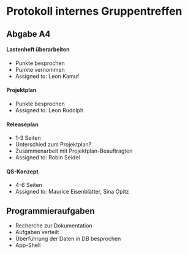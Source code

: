 # Protokoll internes Gruppentreffen

## Abgabe A4
#### Lastenheft überarbeiten
- Punkte besprochen
- Punkte vernommen
- Assigned to: Leon Kamuf

#### Projektplan
- Punkte besprochen
- Assigned to: Leon Rudolph

#### Releaseplan
- 1-3 Seiten 
- Unterschied zum Projektplan?
- Zusammenarbeit mit Projektplan-Beauftragten
- Assigned to: Robin Seidel

#### QS-Konzept
- 4-6 Seiten 
- Assigned to: Maurice Eisenblätter, Sina Opitz

## Programmieraufgaben
- Recherche zur Dokumentation
- Aufgaben verteilt
- Überführung der Daten in DB besprochen
- App-Shell 
